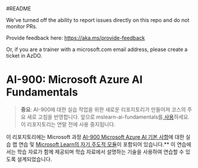 #README

We've turned off the ability to report issues directly on this repo and do not monitor PRs.

Provide feedback here: https://aka.ms/provide-feedback

Or, if you are a trainer with a microsoft.com email address, please create a ticket in AzDO.

# AI-900: Microsoft Azure AI Fundamentals

>**중요**: AI-900에 대한 실습 작업을 위한 새로운 리포지토리가 만들어져 코스의 주요 새로 고침을 반영합니다. 앞으로 mslearn-ai-fundamentals를[ 사용](https://github.com/MicrosoftLearning/mslearn-ai-fundamentals)하세요. 이 리포지토리는 연말 전에 사용 중지됩니다. 

이 리포지토리에는 Microsoft 과정 [AI-900 Microsoft Azure AI 기본 사항](https://docs.microsoft.com/en-us/learn/certifications/courses/ai-900t00)에 대한 실습 랩 연습 및 [Microsoft Learn의 자기 주도적 모듈](https://docs.microsoft.com/learn/certifications/azure-ai-fundamentals)이 포함되어 있습니다.** 이 연습에서는 학습 자료가 함께 제공되며 학습 자료에서 설명하는 기술을 사용하여 연습할 수 있도록 설계되었습니다. 


